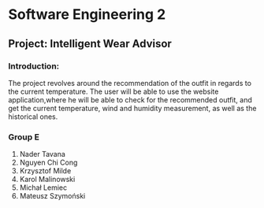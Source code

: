 # Software Engineering 2
## Project: Intelligent Wear Advisor
### Introduction: 
The  project  revolves  around  the  recommendation  of  the  outfit  in  regards  to the current temperature. The user will be able to use the website application,where he will be able to check for the recommended outfit, and get the current temperature, wind and humidity measurement, as well as the historical ones.

### Group E
1. Nader Tavana
2. Nguyen Chi Cong
3. Krzysztof Milde
4. Karol Malinowski
5. Michał Lemiec
6. Mateusz Szymoński
